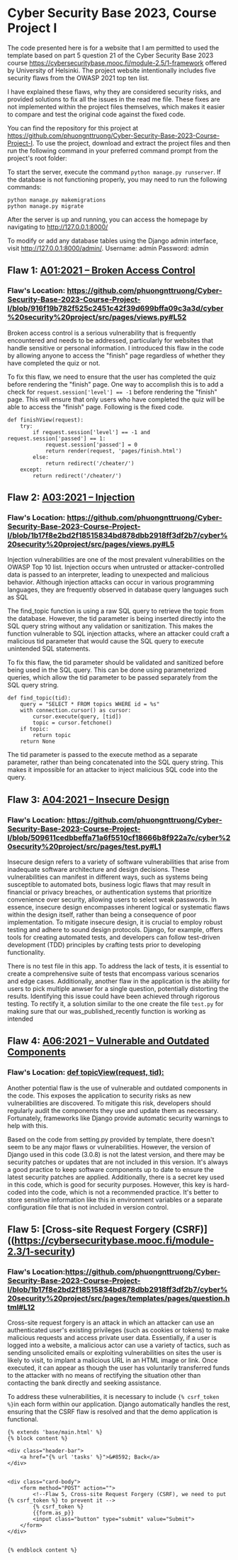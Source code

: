 # Cyber Security Base 2023, Course Project I
The code presented here is for a website that I am permitted to used the template based on part 5 question 21 of the Cyber Security Base 2023 course https://cybersecuritybase.mooc.fi/module-2.5/1-framework offered by University of Helsinki. The project website intentionally includes five security flaws from the OWASP 2021 top ten list.

I have explained these flaws, why they are considered security risks, and provided solutions to fix all the issues in the read me file. These fixes are not implemented within the project files themselves, which makes it easier to compare and test the original code against the fixed code.

You can find the repository for this project at https://github.com/phuongnttruong/Cyber-Security-Base-2023-Course-Project-I. To use the project, download and extract the project files and then run the following command in your preferred command prompt from the project's root folder:

To start the server, execute the command 
```python manage.py runserver```. 
If the database is not functioning properly, you may need to run the following commands:

```
python manage.py makemigrations
python manage.py migrate
```
After the server is up and running, you can access the homepage by navigating to http://127.0.0.1:8000/ 

To modify or add any database tables using the Django admin interface, visit http://127.0.0.1:8000/admin/.
Username: admin
Password: admin

## Flaw 1: [A01:2021 – Broken Access Control](https://owasp.org/Top10/A01_2021-Broken_Access_Control/)
### Flaw's Location: https://github.com/phuongnttruong/Cyber-Security-Base-2023-Course-Project-I/blob/916f19b782f525c2451c42f39d699bffa09c3a3d/cyber%20security%20project/src/pages/views.py#L52
Broken access control is a serious vulnerability that is frequently encountered and needs to be addressed, particularly for websites that handle sensitive or personal information. I introduced this flaw in the code by allowing anyone to access the "finish" page regardless of whether they have completed the quiz or not.

To fix this flaw, we need to ensure that the user has completed the quiz before rendering the "finish" page. One way to accomplish this is to add a check for ```request.session['level'] == -1``` before rendering the "finish" page. This will ensure that only users who have completed the quiz will be able to access the "finish" page. Following is the fixed code.
```
def finishView(request):
	try:
		if request.session['level'] == -1 and request.session['passed'] == 1:
			request.session['passed'] = 0
			return render(request, 'pages/finish.html')
		else:
			return redirect('/cheater/')
	except:
		return redirect('/cheater/')
  ```
  
## Flaw 2: [A03:2021 – Injection](https://owasp.org/Top10/A03_2021-Injection/)
### Flaw's Location: https://github.com/phuongnttruong/Cyber-Security-Base-2023-Course-Project-I/blob/1b17f8e2bd2f18515834bd878dbb2918ff3df2b7/cyber%20security%20project/src/pages/views.py#L5

Injection vulnerabilities are one of the most prevalent vulnerabilities on the OWASP Top 10 list. Injection occurs when untrusted or attacker-controlled data is passed to an interpreter, leading to unexpected and malicious behavior. Although injection attacks can occur in various programming languages, they are frequently observed in database query languages such as SQL

The find_topic function is using a raw SQL query to retrieve the topic from the database. However, the tid parameter is being inserted directly into the SQL query string without any validation or sanitization. This makes the function vulnerable to SQL injection attacks, where an attacker could craft a malicious tid parameter that would cause the SQL query to execute unintended SQL statements.

To fix this flaw, the tid parameter should be validated and sanitized before being used in the SQL query. This can be done using parameterized queries, which allow the tid parameter to be passed separately from the SQL query string. 
```
def find_topic(tid):
	query = "SELECT * FROM topics WHERE id = %s"
	with connection.cursor() as cursor:
		cursor.execute(query, [tid])
		topic = cursor.fetchone()
	if topic:
		return topic
	return None
  ```
The tid parameter is passed to the execute method as a separate parameter, rather than being concatenated into the SQL query string. This makes it impossible for an attacker to inject malicious SQL code into the query.

## Flaw 3: [A04:2021 – Insecure Design](https://owasp.org/Top10/A04_2021-Insecure_Design/)
### Flaw's Location: https://github.com/phuongnttruong/Cyber-Security-Base-2023-Course-Project-I/blob/509611cedbbeffa71a6f5510cf18666b8f922a7c/cyber%20security%20project/src/pages/test.py#L1
Insecure design refers to a variety of software vulnerabilities that arise from inadequate software architecture and design decisions. These vulnerabilities can manifest in different ways, such as systems being susceptible to automated bots, business logic flaws that may result in financial or privacy breaches, or authentication systems that prioritize convenience over security, allowing users to select weak passwords. In essence, insecure design encompasses inherent logical or systematic flaws within the design itself, rather than being a consequence of poor implementation. To mitigate insecure design, it is crucial to employ robust testing and adhere to sound design protocols. Django, for example, offers tools for creating automated tests, and developers can follow test-driven development (TDD) principles by crafting tests prior to developing functionality.

There is no test file in this app. To address the lack of tests, it is essential to create a comprehensive suite of tests that encompass various scenarios and edge cases. Additionally, another flaw in the application is the ability for users to pick multiple anwser for a single question, potentially distorting the results. Identifying this issue could have been achieved through rigorous testing. To rectify it, a solution similar to the one create the file ```test.py``` for making sure that our was_published_recently function is working as intended



## Flaw 4: [A06:2021 – Vulnerable and Outdated Components](https://owasp.org/Top10/A06_2021-Vulnerable_and_Outdated_Components/)
### Flaw's Location: [def topicView(request, tid):](https://github.com/phuongnttruong/Cyber-Security-Base-2023-Course-Project-I/blob/1b17f8e2bd2f18515834bd878dbb2918ff3df2b7/cyber%20security%20project/src/pages/views.py#L73)

Another potential flaw is the use of vulnerable and outdated components in the code. This exposes the application to security risks as new vulnerabilities are discovered. To mitigate this risk, developers should regularly audit the components they use and update them as necessary. Fortunately, frameworks like Django provide automatic security warnings to help with this.

Based on the code from setting.py provided by template, there doesn't seem to be any major flaws or vulnerabilities. However, the version of Django used in this code (3.0.8) is not the latest version, and there may be security patches or updates that are not included in this version. It's always a good practice to keep software components up to date to ensure the latest security patches are applied. Additionally, there is a secret key used in this code, which is good for security purposes. However, this key is hard-coded into the code, which is not a recommended practice. It's better to store sensitive information like this in environment variables or a separate configuration file that is not included in version control.

## Flaw 5: [Cross-site Request Forgery (CSRF)]((https://cybersecuritybase.mooc.fi/module-2.3/1-security)
### Flaw's Location:https://github.com/phuongnttruong/Cyber-Security-Base-2023-Course-Project-I/blob/1b17f8e2bd2f18515834bd878dbb2918ff3df2b7/cyber%20security%20project/src/pages/templates/pages/question.html#L12
Cross-site request forgery is an attack in which an attacker can use an authenticated user's existing privileges (such as cookies or tokens) to make malicious requests and access private user data. Essentially, if a user is logged into a website, a malicious actor can use a variety of tactics, such as sending unsolicited emails or exploiting vulnerabilities on sites the user is likely to visit, to implant a malicious URL in an HTML image or link. Once executed, it can appear as though the user has voluntarily transferred funds to the attacker with no means of rectifying the situation other than contacting the bank directly and seeking assistance.

To address these vulnerabilities, it is necessary to include ```{% csrf_token %}```in each form within our application. Django automatically handles the rest, ensuring that the CSRF flaw is resolved and that the demo application is functional.
```
{% extends 'base/main.html' %}
{% block content %}

<div class="header-bar">
    <a href="{% url 'tasks' %}">&#8592; Back</a>
</div>


<div class="card-body">
    <form method="POST" action="">
        <!--Flaw 5, Cross-site Request Forgery (CSRF), we need to put {% csrf_token %} to prevent it -->
        {% csrf_token %}
        {{form.as_p}}
        <input class="button" type="submit" value="Submit">
    </form>
</div>


{% endblock content %}
```
